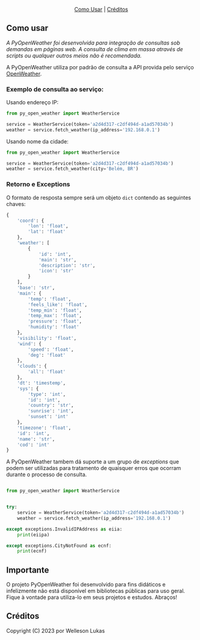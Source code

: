 <p align="center">
  <a href="#como-usar">Como Usar</a> |
  <a href="#créditos">Créditos</a>
</p>


## Como usar

*A PyOpenWeather foi desenvolvida para integração de consultas sob demandas em páginas web. A consulta de clima em massa através de *scripts* ou qualquer outros meios não é recomendada.*

A PyOpenWeather utiliza por padrão de consulta a API provida pelo serviço [OpenWeather](https://openweathermap.org/).

### Exemplo de consulta ao serviço:

Usando endereço IP:
```python
from py_open_weather import WeatherService

service = WeatherService(token='a2d4d317-c2df494d-a1ad57034b')
weather = service.fetch_weather(ip_address='192.168.0.1')
```

Usando nome da cidade:
```python
from py_open_weather import WeatherService

service = WeatherService(token='a2d4d317-c2df494d-a1ad57034b')
weather = service.fetch_weather(city='Belém, BR')
```

### Retorno e Exceptions

O formato de resposta sempre será um objeto `dict` contendo as seguintes chaves:

```python
{
    'coord': {
        'lon': 'float',
        'lat': 'float'
    },
    'weather': [
        {
            'id': 'int',
            'main': 'str',
            'description': 'str',
            'icon': 'str'
        }
    ],
    'base': 'str',
    'main': {
        'temp': 'float',
        'feels_like': 'float',
        'temp_min': 'float',
        'temp_max': 'float',
        'pressure': 'float',
        'humidity': 'float'
    },
    'visibility': 'float',
    'wind': {
        'speed': 'float',
        'deg': 'float'
    },
    'clouds': {
        'all': 'float'
    },
    'dt': 'timestemp',
    'sys': {
        'type': 'int',
        'id': 'int',
        'country': 'str',
        'sunrise': 'int',
        'sunset': 'int'
    },
    'timezone': 'float',
    'id': 'int',
    'name': 'str',
    'cod': 'int'
}
```

A PyOpenWeather tambem dá suporte a um grupo de *exceptions* que podem ser utilizadas para tratamento de quaisquer erros que ocorram durante o processo de consulta.

```python

from py_open_weather import WeatherService


try:
    service = WeatherService(token='a2d4d317-c2df494d-a1ad57034b')
    weather = service.fetch_weather(ip_address='192.168.0.1')

except exceptions.InvalidIPAddress as eiia:
    print(eiipa)

except exceptions.CityNotFound as ecnf:
    print(ecnf)

```

## Importante
O projeto PyOpenWeather foi desenvolvido para fins didáticos e infelizmente não está disponível em bibliotecas públicas para uso geral. Fique à vontade para utiliza-lo em seus projetos e estudos. Abraços!

## Créditos

Copyright (C) 2023 por Welleson Lukas
